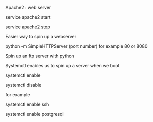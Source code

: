 Apache2 : web server

service apache2 start

service apache2 stop

Easier way to spin up a webserver

python -m SimpleHTTPServer (port number) for example 80 or 8080

Spin up an ftp server with python

Systemctl enables us to spin up a server when we boot

systemctl enable

systemctl disable

for example

systemctl enable ssh

systemctl enable postgresql